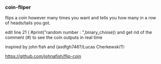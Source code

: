 <h3> coin-fliper </h3>

flips a coin however many times you
want and tells you how many in a row 
of heads/tails you got.

edit line 21 
(	#print("random number : ",binary_choise)) 
and get rid of the comment (#) to see the 
coin outputs in real time

inspired by john fish and (asdfgh746?/Lucas Cherkewski?):

https://github.com/johnafish/flip-coin